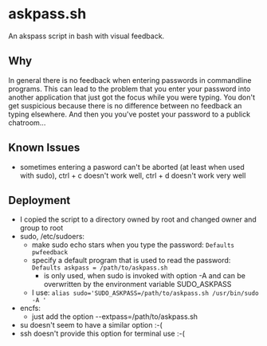 askpass.sh
==========

An akspass script in bash with visual feedback.

Why
---
In general there is no feedback when entering passwords in commandline programs. This can lead to the problem that you enter your password into another application that just got the focus while you were typing. You don't get suspicious because there is no difference between no feedback an typing elsewhere. And then you you've postet your password to a publick chatroom...

Known Issues
------------
- sometimes entering a pasword can't be aborted (at least when used with sudo), ctrl + c doesn't work well, ctrl + d doesn't work very well

Deployment
----------
- I copied the script to a directory owned by root and changed owner and group to root
- sudo, /etc/sudoers:
  - make sudo echo stars when you type the password: `Defaults pwfeedback`
  - specify a default program that is used to read the password: `Defaults askpass = /path/to/askpass.sh`
    - is only used, when sudo is invoked with option -A and can be overwritten by the environment variable SUDO_ASKPASS
  - I use: `alias sudo='SUDO_ASKPASS=/path/to/askpass.sh /usr/bin/sudo -A '`
- encfs:
  - just add the option --extpass=/path/to/askpass.sh
- su doesn't seem to have a similar option :-(
- ssh doesn't provide this option for terminal use :-(

